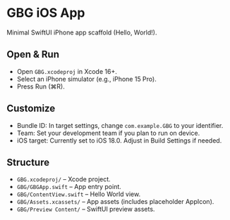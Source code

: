 # GBG iOS App

Minimal SwiftUI iPhone app scaffold (Hello, World!).

## Open & Run

- Open `GBG.xcodeproj` in Xcode 16+.
- Select an iPhone simulator (e.g., iPhone 15 Pro).
- Press Run (⌘R).

## Customize

- Bundle ID: In target settings, change `com.example.GBG` to your identifier.
- Team: Set your development team if you plan to run on device.
- iOS target: Currently set to iOS 18.0. Adjust in Build Settings if needed.

## Structure

- `GBG.xcodeproj/` – Xcode project.
- `GBG/GBGApp.swift` – App entry point.
- `GBG/ContentView.swift` – Hello World view.
- `GBG/Assets.xcassets/` – App assets (includes placeholder AppIcon).
- `GBG/Preview Content/` – SwiftUI preview assets.
